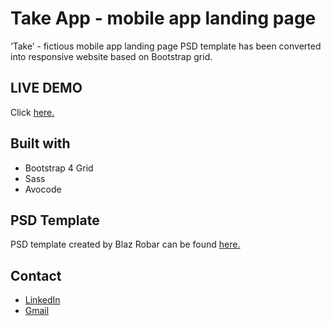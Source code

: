 # Take App - mobile app landing page
‘Take’ - fictious mobile app landing page PSD template has been converted into responsive website based on Bootstrap grid.

## LIVE DEMO
Click [here.](https://radoslawbiesek.github.io/take-app/)

## Built with
* Bootstrap 4 Grid
* Sass
* Avocode

## PSD Template
PSD template created by Blaz Robar can be found [here.](http://blazrobar.com/free-psd-website-templates/take-a-free-mobile-app-landing-page-psd-template/)

## Contact
* [LinkedIn](www.linkedin.com/in/radoslawbiesek)
* [Gmail](radoslaw.biesek@gmail.com)

